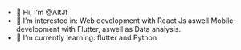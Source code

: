 - 👋 Hi, I’m @AltJf
- 👀 I’m interested in: Web development with React Js aswell Mobile development with Flutter, aswell as Data analysis.
- 🌱 I’m currently learning: flutter and Python

<!---
AltJf/AltJf is a ✨ special ✨ repository because its `README.md` (this file) appears on your GitHub profile.
You can click the Preview link to take a look at your changes.
--->
